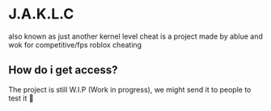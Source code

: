 # J.A.K.L.C

also known as just another kernel level cheat is a project made by ablue and wok for competitive/fps roblox cheating

## How do i get access?

The project is still W.I.P (Work in progress), we might send it to people to test it 👀
